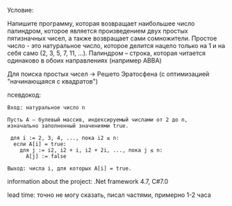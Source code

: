 Условие:

Напишите программу, которая возвращает наибольшее число палиндром, которое является произведением двух простых пятизначных чисел, а также возвращает сами сомножители. Простое число - это натуральное число, которое делится нацело только на 1 и на себя само (2, 3, 5, 7, 11, …). Палиндром – строка, которая читается одинаково в обоих направлениях (например ABBA)

Для поиска простых чисел -> Решето Эратосфена (с оптимизацией "начинающаяся с квадратов")

псевдокод:

	Вход: натуральное число n

	Пусть A — булевый массив, индексируемый числами от 2 до n, 
	изначально заполненный значениями true.
	
	 для i := 2, 3, 4, ..., пока i2 ≤ n:
	  если A[i] = true:
	    для j := i2, i2 + i, i2 + 2i, ..., пока j ≤ n:
	      A[j] := false

	Выход: числа i, для которых A[i] = true.


information about the project: .Net framework 4.7, C#7.0

lead time: точно не могу сказать, писал частями, примерно 1-2 часа  
